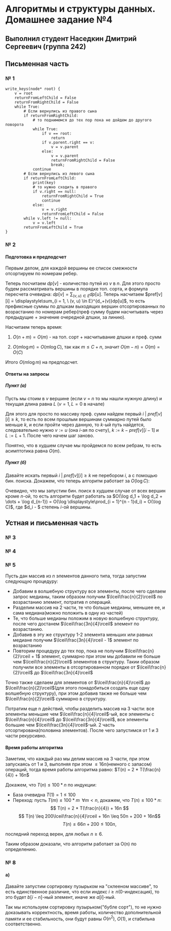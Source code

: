 # Алгоритмы и структуры данных. Домашнее задание №4

## Выполнил студент Наседкин Дмитрий Сергеевич (группа 242)

## Письменная часть

### № 1
```
write_keys(node* root) {
    v = root
    returnFromLeftChild = False
    returnFromRightChild = False
    while True:
        # Если вернулись из правого сына
        if returnFromRightChild:
            # то поднимемся до тех пор пока не дойдем до другого поворота
            while True:
                if v == root:
                    return
                if v.parent.right == v:
                    v = v.parent
                else:
                    v = v.parent
                    returnFromRightChild = False
                    break;
            continue
        # Если вернулись из левого сына
        if returnFromLeftChild:
            print(key)
            # то нужно сходить в правого
            if v.right == null:
                returnFromRightChild = True
                continue
            else:
                v = v.right
                returnFromLeftChild = False
        while v.left != null:
            v = v.left
        returnFromLeftChild = True
}
```

### № 2

#### Подготовка и предподсчет

Первым делом, для каждой вершины ее список смежности отсортируем по номерам ребер.

Теперь посчитаем $dp[v]$ - количество путей из $v$ в $n$. Для этого просто будем рассматривать вершины в порядке топ. сорта, и формула пересчета очевидна: $dp[v] = \displaystyle\sum_{(v, u) \in E}dp[u]$. Теперь насчитаем $pref[v][i] = \displaystyle\sum_{i = 1, \ (v, u) \in E}^{d_+(v)}dp[u]$, то есть префиксные суммы по дпшкам выходящих вершин отсортированных по возрастанию по номерам ребер(преф сумму будем насчитывать через предыдущие + значение очередной дпшки, за линию).

Насчитаем теперь время:

1) $O(n + m) = O(m)$ - на топ. сорт + насчитывание дпшки и преф. сумм

2) $O(m \log m) = O(m \log C)$, так как $m \leq C + n$, значит $O(m - n) = O(m)= O(C)$

Итого $O(m \log m)$ на предподсчет.

#### Ответы на запросы

##### Пункт (a)

Пусть мы стоим в $v$ вершине (если $v$ = $n$ то мы нашли нужную длину) и текущая длина равна $L$ ($v = 1, L = 0$ в начале)

Для этого для просто по массиву преф. сумм найдем первый $i \ | \ pref[v][i] \geq k$, то есть по всем прошлым вершинам суммарно путей было меньше $k$, и если пройти через данную, то $k$-ый путь найдется, следовательно нужно $v := u$ (она $i$-ая по счету), $k := k - pref[v][i - 1]$ и $L := L + 1$. После чего начем шаг заново.

Понятно, что в худшем случае мы пройдемся по всем ребрам, то есть асимптотика равна $O(m)$.

##### Пункт (б)

Давайте искать первый $i \ | \ pref[v][i] \geq k$ не перебором $i$, а с помощью бин. поиска. Докажем, что теперь алгоритм работает за $O(\log C)$:

Очевидно, что мы запустим бин. поиск в худшем случае от всех вершин кроме $n$-ой, то есть алгоритм будет работать за $O(\log d_1 + \log d_2 + \dots + \log d_{n-1}) = O(\log \displaystyle\prod_{i = 1}^{n - 1}d_i) = O(\log C)$, где $d_i - $ степень $i$-ой вершины.

## Устная и письменная часть

### № 3

### № 4



### № 5

Пусть дан массив из $n$ элементов данного типа, тогда запустим следующую процедуру:
- Добавим в волшебную структуру все элементы, после чего сделаем запрос медианы, таким образом получим $\lceil\frac{n}{2}\rceil$ по возрастанию элемент, потратив $n$ операций.
- Разделим массив на 2 части, те что больше медианы, меньшее ее, и сама медиана(можно положить в одну из частей)
- Те, что больше медианы положим в новую волшебную структуру, после чего достанем $\lceil\frac{3n}{4}\rceil$ элемент по возрастанию.
- Добавив в эту же структуру 1-2 элемента меньших или равных медиане получим $\lceil\frac{3n}{4}\rceil - 1$ элемент по возрастанию
- Повторим процедуру до тех пор, пока не получим $\lceil\frac{n}{2}\rceil + 1$ элемент, суммарно при этом мы добавили не больше чем $\lceil\frac{n}{2}\rceil$ элементов в структуру. Такии образом получили все элементы в отсортированном порядке от $\lceil\frac{n}{2}\rceil$ до $\lceil\frac{3n}{4}\rceil$

Точно также сделаем для элементов от $\lceil\frac{n}{4}\rceil$ до $\lceil\frac{n}{2}\rceil$(для этого понадобиться создать еще одну волшебную структуру), при этом добавив также не больше чем $\lceil\frac{n}{2}\rceil$ суммарно в структуру.

Потратим еще n действий, чтобы разделить массив на 3 части: все элементы меньшие чем $\lceil\frac{n}{4}\rceil$-ый, все элементы с $\lceil\frac{n}{4}\rceil$ до $\lceil\frac{3n}{4}\rceil$, все элементы большие чем $\lceil\frac{3n}{4}\rceil$-ый. 2 часть отсортирована(половина элементов). После чего запустимся от 1 и 3 части рекурсивно.

#### Время работы алгоритма

Заметим, что каждый раз мы делим массив на 3 части, при этом запускаясь от 1 и 3, выполняя при этом $\leq 16n$(немного с запасом) операций, тогда время работы алгоритма равно: $T(n) = 2 * T(\frac{n}{4}) + 16n$

Докажем, что $T(n) \leq 100 * n$ по индукции:
- База очевидна $T(1) = 1 \leq 100$
- Переход: пусть $T(m) \leq 100 * m \;\; \forall m < n$, докажем, что $T(n) \leq 100 * n$:
$$ T(n) = 2 * T(\frac{n}{4}) + 16n $$
$$ T(n) \leq 200\lceil\frac{n}{4}\rceil + 16n \leq 50n + 200 + 16n$$
$$ T(n) \leq 66n + 200 \leq 100n,$$

последний переход верен, для любых $n \geq 6$.

Таким образом доказали, что алгоритм работает за O(n) по определению.

### № 8

#### a)

Давайте запустим сортировку пузырьком на "склееном массиве", то есть единственное различие, что если индекс $i \geq n$(0-индексация), то это будет $b[i - n]$-ный элемент, иначе же $a[i]$-ный.

Так мы используем сортировку пузырьком("бубле сорт"), то не нужно доказывать корректность, время работы, количество дополнительной памяти и ее стабильность, они будут равны $O(n^2)$, $O(1)$, и стабильна соответственно.
